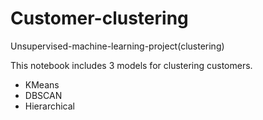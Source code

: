 # Customer-clustering
Unsupervised-machine-learning-project(clustering)

This notebook includes 3 models for clustering customers.
* KMeans
* DBSCAN
* Hierarchical

